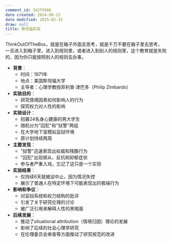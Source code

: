 ```yaml
---
comment_id: 342f506b
date created: 2024-08-22
date modified: 2025-02-15
draw: null
title: 斯坦福实验
---
```

ThinkOutOfTheBox，就是在箱子外面去思考，就是千万不要在箱子里去思考，一旦进入到箱子里，进入到规则里，或者进入到别人的规则里，这个教育就是失败的，因为你只能按照别人的规则去办事。

<!-- more -->

- **背景**：
    - 时间：1971年
    - 地点：美国斯坦福大学
    - 主导者：心理学教授菲利普·津巴多（Philip Zimbardo）
- **实验目的**：
    - 研究情境因素如何影响人的行为
    - 探究权力对人性的影响
- **实验设计**：
    - 招募24名身心健康的男大学生
    - 随机分为"囚犯"和"狱警"两组
    - 在大学地下室模拟监狱环境
    - 原计划持续两周
- **主要发现**：
    - "狱警"迅速表现出权威和残酷行为
    - "囚犯"出现顺从、反抗和抑郁症状
    - 参与者严重入戏，忘记了这只是一个实验
- **实验结果**：
    - 仅持续6天就被迫中止，因为情况失控
    - 展示了普通人在特定环境下可能表现出的极端行为
- **影响和争议**：
    - 对监狱系统和权力结构的批评
    - 引发了关于研究伦理的讨论
    - 被广泛引用来解释人性的黑暗面
- **后续发展**：
    - 推动了situational attribution（情境归因）理论的发展
    - 影响了后续的社会心理学研究
    - 在伦理委员会审查等方面推动了研究规范的改进

